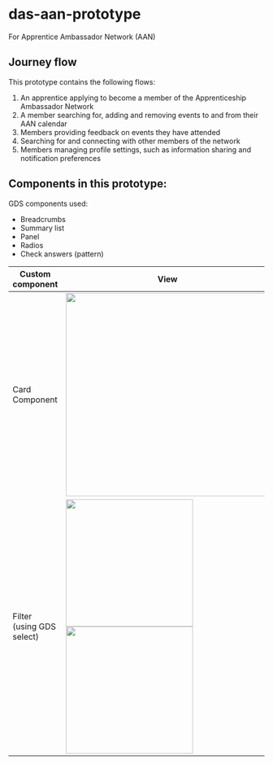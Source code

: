 # das-aan-prototype
For Apprentice Ambassador Network (AAN)


## Journey flow

This prototype contains the following flows:

1. An apprentice applying to become a member of the Apprenticeship Ambassador Network 
2. A member searching for, adding and removing events to and from their AAN calendar
3. Members providing feedback on events they have attended
4. Searching for and connecting with other members of the network 
5. Members managing profile settings, such as information sharing and notification preferences



## Components in this prototype:

GDS components used: 
* Breadcrumbs 
* Summary list
* Panel 
* Radios 
* Check answers (pattern)


| Custom component          |      View        | Description       |
| ------------------------- | ---------------- | ------------------|
| Card Component            |  <img src="https://user-images.githubusercontent.com/77584099/196912457-16b357ef-49dc-47a1-af5d-27007033b631.png" width="400px"/> | - Information card with hyperlink title <br> -Easy to loop through to list cards for several pages  |
| Filter (using GDS select)  |  <img width="250px" src="https://user-images.githubusercontent.com/77584099/196920055-e2c7c6f3-1894-43f1-92b2-3aed42cd9d5f.png"> <br> <img width="250px" src="https://user-images.githubusercontent.com/77584099/196920082-e2b543f2-2aeb-45d0-bce2-f1afabdf5693.png"> | - GDS select used <br> - Auto redirected window to update filtered results |

